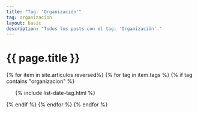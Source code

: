 ```yaml
---
title: "Tag: 'Organización'"
tag: organizacion
layout: basic
description: "Todos los posts con el tag: 'Organización'."
---
```


<h1>{{ page.title }}</h1>

{% for item in site.articulos reversed%}
{% for tag in item.tags %}
{% if tag contains "organizacion" %}
<ul>
    {% include list-date-tag.html %}
</ul>
{% endif %}
{% endfor %}
{% endfor %}
